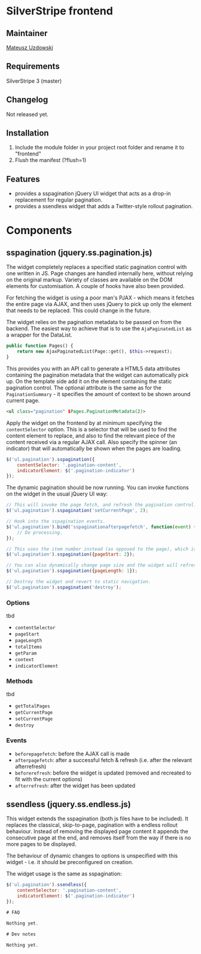# SilverStripe frontend

## Maintainer 

[Mateusz Uzdowski](mailto:mateusz@silverstripe.com)

## Requirements 

SilverStripe 3 (master)

## Changelog

Not released yet.

## Installation 

1. Include the module folder in your project root folder and rename it to "frontend"
1. Flush the manifest (?flush=1)

## Features

- provides a sspagination jQuery UI widget that acts as a drop-in replacement for regular pagination.
- provides a ssendless widget that adds a Twitter-style rollout pagination. 

# Components

## sspagination (jquery.ss.pagination.js)

The widget completely replaces a specified static pagination control with one written in JS. Page changes are handled internally here, without relying on the original markup. Variety of classes are available on the DOM elements for customisation. A couple of hooks have also been provided. 

For fetching the widget is using a poor man's PJAX - which means it fetches the entire page via AJAX, and then uses jQuery to pick up only the element that needs to be replaced. This could change in the future.

The widget relies on the pagination metadata to be passed on from the backend. The easiest way to achieve that is to use the `AjaPaginatedList` as a wrapper for the DataList.

```php
public function Pages() {
	return new AjaxPaginatedList(Page::get(), $this->request);
}
```

This provides you with an API call to generate a HTML5 data attributes containing the pagination metadata that the widget can automatically pick up. On the template side add it on the element containing the static pagination control. The optional attribute is the same as for the `PaginationSummary` - it specifies the amount of context to be shown around current page.

```html
<ul class="pagination" $Pages.PaginationMetadata(2)>
```

Apply the widget on the frontend by at minimum specifying the `contentSelector` option. This is a selector that will be used to find the content element to replace, and also to find the relevant piece of the content received via a regular AJAX call. Also specify the spinner (an indicator) that will automatically be shown when the pages are loading.

```js
$('ul.pagination').sspagination({
	contentSelector: '.pagination-content',
	indicatorElement: $('.pagination-indicator')
});
```

The dynamic pagination should be now running. You can invoke functions on the widget in the usual jQuery UI way:

```js
// This will invoke the page fetch, and refresh the pagination control.
$('ul.pagination').sspagination('setCurrentPage', 2);

// Hook into the sspagination events.
$('ul.pagination').bind('sspaginationafterpagefetch', function(event) {
	// Do processing.	
});

// This uses the item number instead (as opposed to the page), which is how the backend handles the pagination.
$('ul.pagination').sspagination({pageStart: 2});

// You can also dynamically change page size and the widget will refresh itself accordingly (this does not invoke a fetch).
$('ul.pagination').sspagination({pageLength: 1});

// Destroy the widget and revert to static navigation.
$('ul.pagination').sspagination('destroy');
```

### Options

tbd

* `contentSelector`
* `pageStart`
* `pageLength`
* `totalItems`
* `getParam`
* `context`
* `indicatorElement`

### Methods

tbd

* `getTotalPages`
* `getCurrentPage`
* `setCurrentPage`
* `destroy`

### Events

* `beforepagefetch`: before the AJAX call is made
* `afterpagefetch`: after a successful fetch & refresh (i.e. after the relevant afterrefresh)
* `beforerefresh`: before the widget is updated (removed and recreated to fit with the current options)
* `afterrefresh`: after the widget has been updated

## ssendless (jquery.ss.endless.js)

This widget extends the sspagination (both js files have to be included). It replaces the classical, skip-to-page, pagination with a endless rollout behaviour. Instead of removing the displayed page content it appends the consecutive page at the end, and removes itself from the way if there is no more pages to be displayed. 

The behaviour of dynamic changes to options is unspecified with this widget - i.e. it should be preconfigured on creation.

The widget usage is the same as sspagination:

```js
$('ul.pagination').ssendless({
	contentSelector: '.pagination-content',
	indicatorElement: $('.pagination-indicator')
});

# FAQ

Nothing yet.

# Dev notes

Nothing yet.
